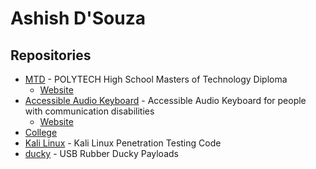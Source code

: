 # Ashish D'Souza
## Repositories
* [MTD](https://github.com/computer-geek64/MTD/) - POLYTECH High School Masters of Technology Diploma
  * [Website](https://computer-geek64.github.io/MTD/)
* [Accessible Audio Keyboard](https://github.com/computer-geek64/accessible-audio-keyboard/) - Accessible Audio Keyboard for people with communication disabilities
  * [Website](https://computer-geek64.github.io/accessible-audio-keyboard/)
* [College](https://computer-geek64.github.io/college/essay.html)
* [Kali Linux](https://github.com/computer-geek64/kali-linux/) - Kali Linux Penetration Testing Code
* [ducky](https://github.com/computer-geek64/ducky/) - USB Rubber Ducky Payloads
